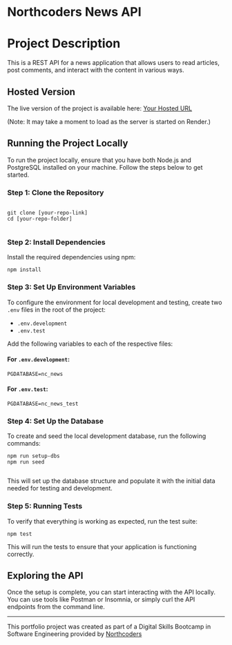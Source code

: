 # Northcoders News API

<!DOCTYPE html>
<html lang="en">
<head>
  <meta charset="UTF-8">
  <meta name="viewport" content="width=device-width, initial-scale=1.0">
  <title>News API</title>
</head>
<body>
  <h1>Project Description</h1>
  <p>This is a REST API for a news application that allows users to read articles, post comments, and interact with the content in various ways.</p>

  <h2>Hosted Version</h2>
  <p>The live version of the project is available here: <a href="[Your Hosted URL]" target="_blank">Your Hosted URL</a></p>
  <p>(Note: It may take a moment to load as the server is started on Render.)</p>

  <h2>Running the Project Locally</h2>
  <p>To run the project locally, ensure that you have both Node.js and PostgreSQL installed on your machine. Follow the steps below to get started.</p>

  <h3>Step 1: Clone the Repository</h3>
  <pre><code>
git clone [your-repo-link]
cd [your-repo-folder]
  </code></pre>

  <h3>Step 2: Install Dependencies</h3>
  <p>Install the required dependencies using npm:</p>
  <pre><code>npm install</code></pre>

  <h3>Step 3: Set Up Environment Variables</h3>
  <p>To configure the environment for local development and testing, create two <code>.env</code> files in the root of the project:</p>
  <ul>
    <li><code>.env.development</code></li>
    <li><code>.env.test</code></li>
  </ul>
  <p>Add the following variables to each of the respective files:</p>

  <h4>For <code>.env.development</code>:</h4>
  <pre><code>PGDATABASE=nc_news</code></pre>

  <h4>For <code>.env.test</code>:</h4>
  <pre><code>PGDATABASE=nc_news_test</code></pre>

  <h3>Step 4: Set Up the Database</h3>
  <p>To create and seed the local development database, run the following commands:</p>
  <pre><code>npm run setup-dbs
npm run seed
  </code></pre>
  <p>This will set up the database structure and populate it with the initial data needed for testing and development.</p>

  <h3>Step 5: Running Tests</h3>
  <p>To verify that everything is working as expected, run the test suite:</p>
  <pre><code>npm test</code></pre>
  <p>This will run the tests to ensure that your application is functioning correctly.</p>

  <h2>Exploring the API</h2>
  <p>Once the setup is complete, you can start interacting with the API locally. You can use tools like Postman or Insomnia, or simply curl the API endpoints from the command line.</p>
</body>
</html>

---

This portfolio project was created as part of a Digital Skills Bootcamp in Software Engineering provided by [Northcoders](https://northcoders.com/)
